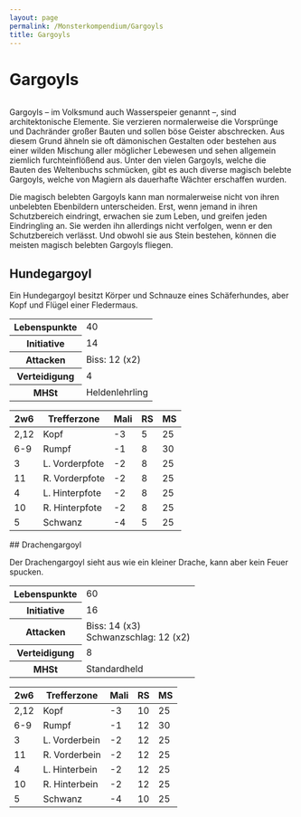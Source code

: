 ```yaml
---
layout: page
permalink: /Monsterkompendium/Gargoyls
title: Gargoyls
---
```


# Gargoyls

<img alt="" src="{{ site.baseurl }}/assets/images/monster/gargoyls.jpg"/>

Gargoyls &ndash; im Volksmund auch Wasserspeier genannt &ndash;, sind architektonische Elemente. Sie verzieren normalerweise die Vorsprünge und Dachränder großer Bauten und sollen böse Geister abschrecken. Aus diesem Grund ähneln sie oft dämonischen Gestalten oder bestehen aus einer wilden Mischung aller möglicher Lebewesen und sehen allgemein ziemlich furchteinflößend aus. Unter den vielen Gargoyls, welche die Bauten des Weltenbuchs schmücken, gibt es auch diverse magisch belebte Gargoyls, welche von Magiern als dauerhafte Wächter erschaffen wurden.

Die magisch belebten Gargoyls kann man normalerweise nicht von ihren unbelebten Ebenbildern unterscheiden. Erst, wenn jemand in ihren Schutzbereich eindringt, erwachen sie zum Leben, und greifen jeden Eindringling an. Sie werden ihn allerdings nicht verfolgen, wenn er den Schutzbereich verlässt. Und obwohl sie aus Stein bestehen, können die meisten magisch belebten Gargoyls fliegen.

## Hundegargoyl

Ein Hundegargoyl besitzt Körper und Schnauze eines Schäferhundes, aber Kopf und Flügel einer Fledermaus.

<table  >
<tbody>
<tr><th>Lebenspunkte</th><td>40</td></tr>
<tr><th>Initiative</th><td>14</td></tr>
<tr><th>Attacken</th><td>Biss: 12 (x2)</td></tr>
<tr><th>Verteidigung</th><td>4</td></tr>
<tr><th>MHSt</th><td>Heldenlehrling</td></tr>
</tbody>
</table>
<table  >
<thead>
<tr><th>2w6</th><th>Trefferzone</th><th>Mali</th><th>RS</th><th>MS</th></tr>
</thead>
<tbody>
<tr><td>2,12</td><td>Kopf</td><td>-3</td><td>5</td><td>25</td></tr>
<tr><td>6-9</td><td>Rumpf</td><td>-1</td><td>8</td><td>30</td></tr>
<tr><td>3</td><td>L. Vorderpfote</td><td>-2</td><td>8</td><td>25</td></tr>
<tr><td>11</td><td>R. Vorderpfote</td><td>-2</td><td>8</td><td>25</td></tr>
<tr><td>4</td><td>L. Hinterpfote</td><td>-2</td><td>8</td><td>25</td></tr>
<tr><td>10</td><td>R. Hinterpfote</td><td>-2</td><td>8</td><td>25</td></tr>
<tr><td>5</td><td>Schwanz</td><td>-4</td><td>5</td><td>25</td></tr>
</tbody>
</table>
## Drachengargoyl

Der Drachengargoyl sieht aus wie ein kleiner Drache, kann aber kein Feuer spucken.

<table  >
<tbody>
<tr><th>Lebenspunkte</th><td>60</td></tr>
<tr><th>Initiative</th><td>16</td></tr>
<tr><th>Attacken</th><td>Biss: 14 (x3)<br/>
Schwanzschlag: 12 (x2)</td></tr>
<tr><th>Verteidigung</th><td>8</td></tr>
<tr><th>MHSt</th><td>Standardheld</td></tr>
</tbody>
</table>
<table  >
<thead>
<tr><th>2w6</th><th>Trefferzone</th><th>Mali</th><th>RS</th><th>MS</th></tr>
</thead>
<tbody>
<tr><td>2,12</td><td>Kopf</td><td>-3</td><td>10</td><td>25</td></tr>
<tr><td>6-9</td><td>Rumpf</td><td>-1</td><td>12</td><td>30</td></tr>
<tr><td>3</td><td>L. Vorderbein</td><td>-2</td><td>12</td><td>25</td></tr>
<tr><td>11</td><td>R. Vorderbein</td><td>-2</td><td>12</td><td>25</td></tr>
<tr><td>4</td><td>L. Hinterbein</td><td>-2</td><td>12</td><td>25</td></tr>
<tr><td>10</td><td>R. Hinterbein</td><td>-2</td><td>12</td><td>25</td></tr>
<tr><td>5</td><td>Schwanz</td><td>-4</td><td>10</td><td>25</td></tr>
</tbody>
</table>
